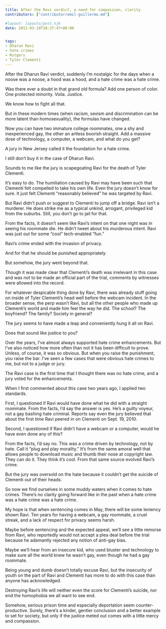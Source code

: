 ```yaml
---
title: After the Ravi verdict, a need for compassion, clarity
contributors: ["contributor/emil-guillermo.md"]

#layout: layouts/post.njk
date: 2012-03-18T18:37:47+00:00


tags:
- Dharun Ravi
- hate crimes
- Rutgers
- Tyler Clementi
---
```


After the Dharun Ravi verdict, suddenly I’m nostalgic for the days when a noose
was a noose, a hood was a hood, and a hate crime was a hate crime.

Was there ever a doubt in that grand old formula? Add one person of color. One
protected minority. Voila. Justice.

We know how to fight all that.

But in these modern times (when racism, sexism and discrimination can be more
latent than homosexuality), the formulas have changed.

Now you can have two immature college roommates, one a shy and inexperienced
gay, the other an artless boorish straight. Add a massive dose of technology, a
computer, a webcam, and what do you get?

A jury in New Jersey called it the foundation for a hate crime.

I still don’t buy it in the case of Dharun Ravi.

Sounds to me like the jury is scapegoating Ravi for the death of Tyler Clementi.

It’s easy to do. The humiliation caused by Ravi may have been such that Clementi
felt compelled to take his own life. Even the jury doesn’t know for sure. It
just felt Clementi “reasonably believed” he was targeted by Ravi.

But Ravi didn’t push or suggest to Clementi to jump off a bridge. Ravi isn’t a
murderer. He does strike me as a typical unkind, arrogant, privileged kid from
the suburbs. Still, you don’t go to jail for that.

From the facts, it doesn’t seem like Ravi’s intent on that one night was in
seeing his roommate die. He didn’t tweet about his murderous intent. Ravi was
just out for some “cool” tech-enabled “fun.”

Ravi’s crime ended with the invasion of privacy.

And for that he should be punished appropriately.

But somehow, the jury went beyond that.

Though it was made clear that Clementi’s death was irrelevant in this case and
was not to be made an official part of the trial, comments by witnesses were
allowed into the record.

For whatever despicable thing done by Ravi, there was already stuff going on
inside of Tyler Clementi’s head well before the webcam incident. In the broader
sense, the perp wasn’t Ravi, but all the other people who made up Clementi’s
world and made him feel the way he did. The school? The boyfriend? The family?
Society in general?

The jury seems to have made a leap and conveniently hung it all on Ravi.

Does that sound like justice to you?

Over the years, I’ve almost always supported hate crime enhancements. But I’ve
also noticed how more often than not it has been difficult to prove. Unless, of
course, it was so obvious. But when you raise the punishment, you raise the bar.
I’ve seen a few cases that were obvious hate crimes to me, but not to a judge or
jury.

The Ravi case is the first time that I thought there was no hate crime, and a
jury voted for the enhancements.

When I first commented about this case two years ago, I applied two standards.

First, I questioned if Ravi would have done what he did with a straight
roommate. From the facts, I’d say the answer is yes. He’s a guilty voyeur, not a
gay bashing hate criminal. Reports say even the jury believed that about the
first time Ravi peered in on Clementi on Sept. 19, 2010.

Second, I questioned if Ravi didn’t have a webcam or a computer, would he have
even done any of this?

From the facts, I’d say no. This was a crime driven by technology, not by hate.
Call it “plug and play morality.” It’s from the same amoral well that allows
people to download music and thumb their nose at copyright law. They can do it.
They think it’s cool. From that same source evolved Ravi’s crime.

But the jury was oversold on the hate because it couldn’t get the suicide of
Clementi out of their heads.

So now we find ourselves in some muddy waters when it comes to hate crimes.
There’s no clarity going forward like in the past when a hate crime was a hate
crime was a hate crime.

My hope is that when sentencing comes in May, there will be some leniency shown
Ravi. Ten years for having a webcam, a gay roommate, a cruel streak, and a lack
of respect for privacy seems harsh.

Maybe before sentencing and the expected appeal, we’ll see a little remorse from
Ravi, who reportedly would not accept a plea deal before the trial because he
adamantly rejected any notion of anti-gay bias.

Maybe we’ll hear from an insecure kid, who used bluster and technology to make
sure all the world knew he wasn’t gay, even though he had a gay roommate.

Being young and dumb doesn’t totally excuse Ravi, but the insecurity of youth on
the part of Ravi and Clementi has more to do with this case than anyone has
acknowledged.

Destroying Ravi’s life will neither even the score for Clementi’s suicide, nor
end the homophobia we all want to see end.

Somehow, serious prison time and especially deportation seem counter-productive.
Surely, there’s a kinder, gentler conclusion and a better example to set for
society, but only if the justice meted out comes with a little mercy and
compassion.
